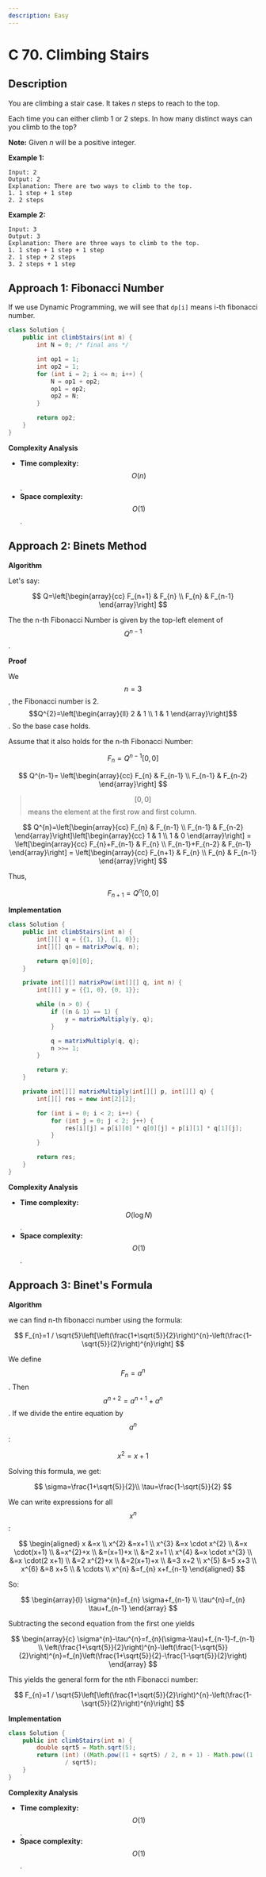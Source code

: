 ```yaml
---
description: Easy
---
```


# C 70. Climbing Stairs

## Description

You are climbing a stair case. It takes _n_ steps to reach to the top.

Each time you can either climb 1 or 2 steps. In how many distinct ways can you climb to the top?

**Note:** Given _n_ will be a positive integer.

**Example 1:**

```text
Input: 2
Output: 2
Explanation: There are two ways to climb to the top.
1. 1 step + 1 step
2. 2 steps
```

**Example 2:**

```text
Input: 3
Output: 3
Explanation: There are three ways to climb to the top.
1. 1 step + 1 step + 1 step
2. 1 step + 2 steps
3. 2 steps + 1 step
```

## Approach 1: Fibonacci Number

If we use Dynamic Programming, we will see that `dp[i]` means i-th fibonacci number.

```java
class Solution {
    public int climbStairs(int n) {
        int N = 0; /* final ans */

        int op1 = 1;
        int op2 = 1;
        for (int i = 2; i <= n; i++) {
            N = op1 + op2;
            op1 = op2;
            op2 = N;
        }

        return op2;
    }
}
```

**Complexity Analysis**

* **Time complexity:** $$O(n)$$.
* **Space complexity:** $$O(1)$$.

## Approach 2: Binets Method

**Algorithm**

Let's say:

$$
Q=\left[\begin{array}{cc}
F_{n+1} & F_{n} \\
F_{n} & F_{n-1}
\end{array}\right]
$$

The the n-th Fibonacci Number is given by the top-left element of $$Q^{n - 1}$$.

**Proof**

We $$n = 3$$, the Fibonacci number is 2. $$Q^{2}=\left[\begin{array}{ll} 2 & 1 \\ 1 & 1 \end{array}\right]$$. So the base case holds.

Assume that it also holds for the n-th Fibonacci Number:

$$
F_{n}=Q^{n-1}[0,0]
$$

$$
Q^{n-1}= \left[\begin{array}{cc}
F_{n} & F_{n-1} \\
F_{n-1} & F_{n-2}
\end{array}\right]
$$

> $$[0,0]$$ means the element at the first row and first column.

$$
Q^{n}=\left[\begin{array}{cc}
F_{n} & F_{n-1} \\
F_{n-1} & F_{n-2}
\end{array}\right]\left[\begin{array}{cc}
1 & 1 \\
1 & 0
\end{array}\right] = \left[\begin{array}{cc}
F_{n}+F_{n-1} & F_{n} \\
F_{n-1}+F_{n-2} & F_{n-1}
\end{array}\right] = \left[\begin{array}{cc}
F_{n+1} & F_{n} \\
F_{n} & F_{n-1}
\end{array}\right]
$$

Thus,

$$
F_{n+1}=Q^{n}[0,0]
$$

**Implementation**

```java
class Solution {
    public int climbStairs(int n) {
        int[][] q = {{1, 1}, {1, 0}};
        int[][] qn = matrixPow(q, n);

        return qn[0][0];
    }

    private int[][] matrixPow(int[][] q, int n) {
        int[][] y = {{1, 0}, {0, 1}};

        while (n > 0) {
            if ((n & 1) == 1) {
                y = matrixMultiply(y, q);
            }

            q = matrixMultiply(q, q);
            n >>= 1;
        }

        return y;
    }

    private int[][] matrixMultiply(int[][] p, int[][] q) {
        int[][] res = new int[2][2];

        for (int i = 0; i < 2; i++) {
            for (int j = 0; j < 2; j++) {
                res[i][j] = p[i][0] * q[0][j] + p[i][1] * q[1][j];
            }
        }

        return res;
    }
}
```

**Complexity Analysis**

* **Time complexity:** $$O(\log{N})$$.
* **Space complexity:** $$O(1)$$.

## Approach 3: Binet's Formula

**Algorithm**

we can find n-th fibonacci number using the formula:

$$
F_{n}=1 / \sqrt{5}\left[\left(\frac{1+\sqrt{5}}{2}\right)^{n}-\left(\frac{1-\sqrt{5}}{2}\right)^{n}\right]
$$

We define $$F_n = a^n$$. Then $$a^{n+2} = a^{n+1} + a^n$$. If we divide the entire equation by $$a^n$$:

$$
x^2 = x + 1
$$

Solving this formula, we get:

$$
\sigma=\frac{1+\sqrt{5}}{2}\\
\tau=\frac{1-\sqrt{5}}{2}
$$

We can write expressions for all $$x^n$$:

$$
\begin{aligned}
x &=x \\
x^{2} &=x+1 \\
x^{3} &=x \cdot x^{2} \\
&=x \cdot(x+1) \\
&=x^{2}+x \\
&=(x+1)+x \\
&=2 x+1 \\
x^{4} &=x \cdot x^{3} \\
&=x \cdot(2 x+1) \\
&=2 x^{2}+x \\
&=2(x+1)+x \\
&=3 x+2 \\
x^{5} &=5 x+3 \\
x^{6} &=8 x+5 \\
& \cdots \\
x^{n} &=f_{n} x+f_{n-1}
\end{aligned}
$$

So:

$$
\begin{array}{l}
\sigma^{n}=f_{n} \sigma+f_{n-1} \\
\tau^{n}=f_{n} \tau+f_{n-1}
\end{array}
$$

Subtracting the second equation from the first one yields

$$
\begin{array}{c}
\sigma^{n}-\tau^{n}=f_{n}(\sigma-\tau)+f_{n-1}-f_{n-1} \\
\left(\frac{1+\sqrt{5}}{2}\right)^{n}-\left(\frac{1-\sqrt{5}}{2}\right)^{n}=f_{n}\left(\frac{1+\sqrt{5}}{2}-\frac{1-\sqrt{5}}{2}\right)
\end{array}
$$

This yields the general form for the nth Fibonacci number:

$$
F_{n}=1 / \sqrt{5}\left[\left(\frac{1+\sqrt{5}}{2}\right)^{n}-\left(\frac{1-\sqrt{5}}{2}\right)^{n}\right]
$$

**Implementation**

```java
class Solution {
    public int climbStairs(int n) {
        double sqrt5 = Math.sqrt(5);
        return (int) ((Math.pow((1 + sqrt5) / 2, n + 1) - Math.pow((1 - sqrt5) / 2, n + 1))
                / sqrt5);
    }
}
```

**Complexity Analysis**

* **Time complexity:** $$O(1)$$.
* **Space complexity:** $$O(1)$$.



